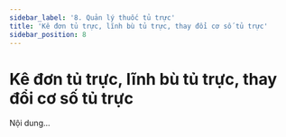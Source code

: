 ```yaml
---
sidebar_label: '8. Quản lý thuốc tủ trực'
title: 'Kê đơn tủ trực, lĩnh bù tủ trực, thay đổi cơ số tủ trực'
sidebar_position: 8
---
```

# Kê đơn tủ trực, lĩnh bù tủ trực, thay đổi cơ số tủ trực
Nội dung...
